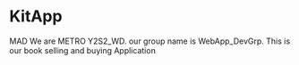 # KitApp
MAD
We are METRO Y2S2_WD. our group name is WebApp_DevGrp.
This is our book selling and buying Application
